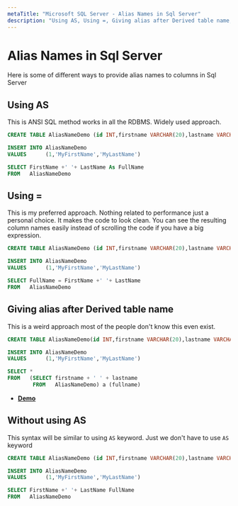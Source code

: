 ```yaml
---
metaTitle: "Microsoft SQL Server - Alias Names in Sql Server"
description: "Using AS, Using =, Giving alias after Derived table name, Without using AS"
---
```


# Alias Names in Sql Server


Here is some of different ways to provide alias names to columns in Sql Server



## Using AS


This is ANSI SQL method works in all the RDBMS. Widely used approach.

```sql
CREATE TABLE AliasNameDemo (id INT,firstname VARCHAR(20),lastname VARCHAR(20)) 

INSERT INTO AliasNameDemo
VALUES      (1,'MyFirstName','MyLastName') 

SELECT FirstName +' '+ LastName As FullName
FROM   AliasNameDemo

```



## Using =


This is my preferred approach. Nothing related to performance just a personal choice. It makes the code to look clean. You can see the resulting column names easily instead of scrolling the code if you have a big expression.

```sql
CREATE TABLE AliasNameDemo (id INT,firstname VARCHAR(20),lastname VARCHAR(20)) 

INSERT INTO AliasNameDemo
VALUES      (1,'MyFirstName','MyLastName') 

SELECT FullName = FirstName +' '+ LastName
FROM   AliasNameDemo

```



## Giving alias after Derived table name


This is a weird approach most of the people don't know this even exist.

```sql
CREATE TABLE AliasNameDemo(id INT,firstname VARCHAR(20),lastname VARCHAR(20)) 

INSERT INTO AliasNameDemo
VALUES      (1,'MyFirstName','MyLastName') 

SELECT * 
FROM   (SELECT firstname + ' ' + lastname 
        FROM   AliasNameDemo) a (fullname) 

```


- **[Demo](http://rextester.com/YEWR15418)**



## Without using AS


This syntax will be similar to using `AS` keyword. Just we don't have to use `AS` keyword

```sql
CREATE TABLE AliasNameDemo (id INT,firstname VARCHAR(20),lastname VARCHAR(20)) 

INSERT INTO AliasNameDemo
VALUES      (1,'MyFirstName','MyLastName') 

SELECT FirstName +' '+ LastName FullName
FROM   AliasNameDemo

```

